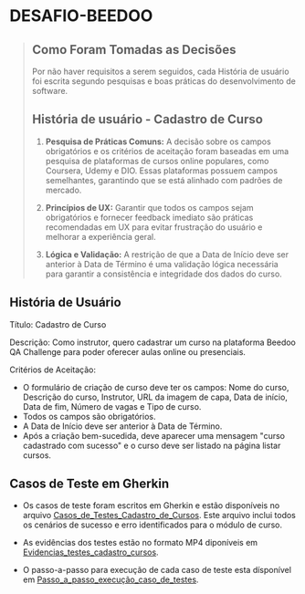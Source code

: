 # DESAFIO-BEEDOO

> ## Como Foram Tomadas as Decisões
> Por não haver requisitos a serem seguidos, cada História de usuário foi escrita segundo pesquisas e boas práticas do desenvolvimento de software.
>
> ## História de usuário - Cadastro de Curso
> 1. **Pesquisa de Práticas Comuns:**
>    A decisão sobre os campos obrigatórios e os critérios de aceitação foram baseadas em uma pesquisa de plataformas de cursos online populares, como Coursera, Udemy e DIO. Essas plataformas possuem campos semelhantes, garantindo que se está alinhado com padrões de mercado.
>
> 2. **Princípios de UX:**
>    Garantir que todos os campos sejam obrigatórios e fornecer feedback imediato são práticas recomendadas em UX para evitar frustração do usuário e melhorar a experiência geral.
>
> 3. **Lógica e Validação:**
>    A restrição de que a Data de Início deve ser anterior à Data de Término é uma validação lógica necessária para garantir a consistência e integridade dos dados do curso.

## História de Usuário

Título: Cadastro de Curso

Descrição: Como instrutor, quero cadastrar um curso na plataforma Beedoo QA Challenge para poder oferecer aulas online ou presenciais.

Critérios de Aceitação:

* O formulário de criação de curso deve ter os campos: Nome do curso, Descrição do curso, Instrutor, URL da imagem de capa, Data de início, Data de fim, Número de vagas e Tipo de curso.
* Todos os campos são obrigatórios.
* A Data de Início deve ser anterior à Data de Término.
* Após a criação bem-sucedida, deve aparecer uma mensagem "curso cadastrado com sucesso" e o curso deve ser listado na página listar cursos.

## Casos de Teste em Gherkin

* Os casos de teste foram escritos em Gherkin e estão disponíveis no arquivo [Casos_de_Testes_Cadastro_de_Cursos]([gherkin/test_cases.feature](https://docs.google.com/spreadsheets/d/1WVsvQlN5Ayz0i4YyX3plAKyk3aG8yjqyn_LRLnXQLEI/edit?usp=sharing)). Este arquivo inclui todos os cenários de sucesso e erro identificados para o módulo de curso.

*  As evidências dos testes estão no formato MP4 diponíveis em [Evidencias_testes_cadastro_cursos](https://drive.google.com/drive/folders/1JGjZH-sndG1ZcPUy0zZ9iW4hUZMRe5qc?usp=sharing).

* O passo-a-passo para execução de cada caso de teste esta dísponível em [Passo_a_passo_execução_caso_de_testes](https://docs.google.com/document/d/1nelHOfyhvDeSziBeJ74c3qIh2a0NvcLkYMbjiEE9M7Q/edit?usp=sharing).
